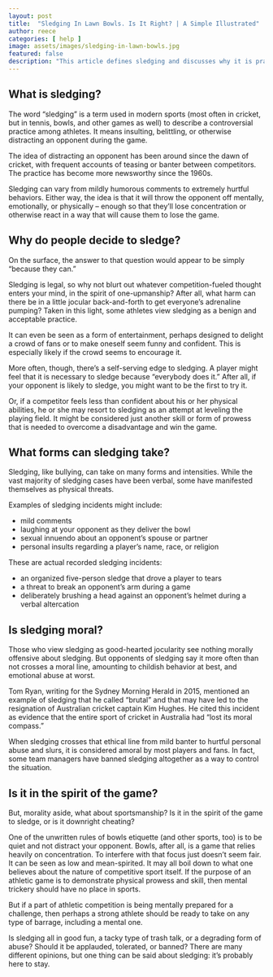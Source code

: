 ```yaml
---
layout: post
title:  "Sledging In Lawn Bowls. Is It Right? | A Simple Illustrated"
author: reece
categories: [ help ]
image: assets/images/sledging-in-lawn-bowls.jpg
featured: false
description: "This article defines sledging and discusses why it is practiced, the different types of sledging, and its moral implications in bowls and other sports."
---
```


## What is sledging?

The word “sledging” is a term used in modern sports (most often in cricket, but in tennis, bowls, and other games as well) to describe a controversial practice among athletes. It means insulting, belittling, or otherwise distracting an opponent during the game.

The idea of distracting an opponent has been around since the dawn of cricket, with frequent accounts of teasing or banter between competitors. The practice has become more newsworthy since the 1960s.

Sledging can vary from mildly humorous comments to extremely hurtful behaviors. Either way, the idea is that it will throw the opponent off mentally, emotionally, or physically – enough so that they’ll lose concentration or otherwise react in a way that will cause them to lose the game.

## Why do people decide to sledge?

On the surface, the answer to that question would appear to be simply “because they can.”

Sledging is legal, so why not blurt out whatever competition-fueled thought enters your mind, in the spirit of one-upmanship? After all, what harm can there be in a little jocular back-and-forth to get everyone’s adrenaline pumping? Taken in this light, some athletes view sledging as a benign and acceptable practice.

It can even be seen as a form of entertainment, perhaps designed to delight a crowd of fans or to make oneself seem funny and confident. This is especially likely if the crowd seems to encourage it.

More often, though, there’s a self-serving edge to sledging. A player might feel that it is necessary to sledge because “everybody does it.” After all, if your opponent is likely to sledge, you might want to be the first to try it.

Or, if a competitor feels less than confident about his or her physical abilities, he or she may resort to sledging as an attempt at leveling the playing field. It might be considered just another skill or form of prowess that is needed to overcome a disadvantage and win the game.

## What forms can sledging take?

Sledging, like bullying, can take on many forms and intensities. While the vast majority of sledging cases have been verbal, some have manifested themselves as physical threats.

Examples of sledging incidents might include:
* mild comments
* laughing at your opponent as they deliver the bowl
* sexual innuendo about an opponent’s spouse or partner
* personal insults regarding a player’s name, race, or religion
    
These are actual recorded sledging incidents:
* an organized five-person sledge that drove a player to tears
* a threat to break an opponent’s arm during a game
* deliberately brushing a head against an opponent’s helmet during a verbal altercation

## Is sledging moral?

Those who view sledging as good-hearted jocularity see nothing morally offensive about sledging. But opponents of sledging say it more often than not crosses a moral line, amounting to childish behavior at best, and emotional abuse at worst.

Tom Ryan, writing for the Sydney Morning Herald in 2015, mentioned an example of sledging that he called “brutal” and that may have led to the resignation of Australian cricket captain Kim Hughes. He cited this incident as evidence that the entire sport of cricket in Australia had “lost its moral compass.”

When sledging crosses that ethical line from mild banter to hurtful personal abuse and slurs, it is considered amoral by most players and fans. In fact, some team managers have banned sledging altogether as a way to control the situation.

## Is it in the spirit of the game?

But, morality aside, what about sportsmanship? Is it in the spirit of the game to sledge, or is it downright cheating?

One of the unwritten rules of bowls etiquette (and other sports, too) is to be quiet and not distract your opponent. Bowls, after all, is a game that relies heavily on concentration. To interfere with that focus just doesn’t seem fair. It can be seen as low and mean-spirited.
It may all boil down to what one believes about the nature of competitive sport itself. If the purpose of an athletic game is to demonstrate physical prowess and skill, then mental trickery should have no place in sports.

But if a part of athletic competition is being mentally prepared for a challenge, then perhaps a strong athlete should be ready to take on any type of barrage, including a mental one.

Is sledging all in good fun, a tacky type of trash talk, or a degrading form of abuse? Should it be applauded, tolerated, or banned? There are many different opinions, but one thing can be said about sledging: it’s probably here to stay.
